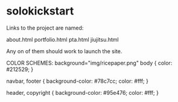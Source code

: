 # solokickstart

Links to the project are named:

about.html
portfolio.html
pta.html
jiujitsu.html

Any on of them should work to launch the site.

COLOR SCHEMES:
background="img/ricepaper.png"
body {
    color: #212529;
    }
    
navbar, footer {
    background-color: #78c7cc;
    color: #fff;
    }
    
header, copyright {
    background-color: #95e476;
    color: #fff;
    }
